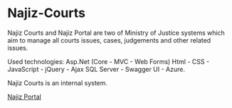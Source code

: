 # Najiz-Courts
Najiz Courts and Najiz Portal are two of Ministry of Justice systems which aim to manage all courts issues, cases, judgements and other related issues.

Used technologies:
Asp.Net (Core - MVC - Web Forms)
Html - CSS - JavaScript - jQuery - Ajax
SQL Server - Swagger UI - Azure.

Najiz Courts is an internal system.

[Najiz Portal](https://najiz.sa/applications/landing)
